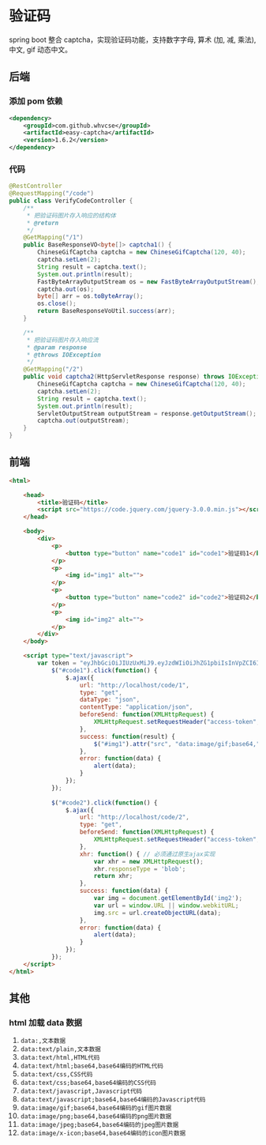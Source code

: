 # 验证码

spring boot 整合 captcha，实现验证码功能，支持数字字母, 算术 (加, 减, 乘法), 中文, gif 动态中文。

## 后端

### 添加 pom 依赖

```xml
<dependency>
    <groupId>com.github.whvcse</groupId>
    <artifactId>easy-captcha</artifactId>
    <version>1.6.2</version>
</dependency>
```

### 代码

```java
@RestController
@RequestMapping("/code")
public class VerifyCodeController {
    /**
     * 把验证码图片存入响应的结构体
     * @return
     */
    @GetMapping("/1")
    public BaseResponseVO<byte[]> captcha1() {
        ChineseGifCaptcha captcha = new ChineseGifCaptcha(120, 40);
        captcha.setLen(2);
        String result = captcha.text();
        System.out.println(result);
        FastByteArrayOutputStream os = new FastByteArrayOutputStream();
        captcha.out(os);
        byte[] arr = os.toByteArray();
        os.close();
        return BaseResponseVoUtil.success(arr);
    }

    /**
     * 把验证码图片存入响应流
     * @param response
     * @throws IOException
     */
    @GetMapping("/2")
    public void captcha2(HttpServletResponse response) throws IOException {
        ChineseGifCaptcha captcha = new ChineseGifCaptcha(120, 40);
        captcha.setLen(2);
        String result = captcha.text();
        System.out.println(result);
        ServletOutputStream outputStream = response.getOutputStream();
        captcha.out(outputStream);
    }
}
```

## 前端

```html
<html>

	<head>
		<title>验证码</title>
		<script src="https://code.jquery.com/jquery-3.0.0.min.js"></script>
	</head>

	<body>
		<div>
			<p>
				<button type="button" name="code1" id="code1">验证码1</button>
			</p>
			<p>
				<img id="img1" alt="">
			</p>
			<p>
				<button type="button" name="code2" id="code2">验证码2</button>
			</p>
			<p>
				<img id="img2" alt="">
			</p>
		</div>
	</body>

	<script type="text/javascript">
		var token = "eyJhbGciOiJIUzUxMiJ9.eyJzdWIiOiJhZG1pbiIsInVpZCI6IjIiLCJjcmVhdGVkIjoxNjg4MDA2ODU4NzI2LCJ1dHlwZSI6IjIiLCJpZCI6IjMxODM1NDhiYTVjZDQ2ZjY5N2NlMmMyYzVkNmRhOGM2IiwiZXhwIjoxNjg4MDE0MDU4LCJ0aWQiOiJiOGU4M2E1MTlhNDE0MTg1ODNiZDg0N2U4YjEwOGYyMiJ6.qHPnCVywuN5pkElSdeHeKFfBBVmyGc-GdBfe1cuKFpzDAGGKAEB_mOLxasGRsjAUxZUaL9uo_35pk_4_wdwDeA";
	        $("#code1").click(function() {
	            $.ajax({
	                url: "http://localhost/code/1",
	                type: "get",
	                dataType: "json",
	                contentType: "application/json",
	                beforeSend: function(XMLHttpRequest) {
	                    XMLHttpRequest.setRequestHeader("access-token", token);
	                },
	                success: function(result) {
	                    $("#img1").attr("src", "data:image/gif;base64," + result.data);
	                },
	                error: function(data) {
	                    alert(data);
	                }
	            });
	        });
	
	        $("#code2").click(function() {
	            $.ajax({
	                url: "http://localhost/code/2",
	                type: "get",
	                beforeSend: function(XMLHttpRequest) {
	                    XMLHttpRequest.setRequestHeader("access-token", token);
	                },
	                xhr: function() { // 必须通过原生ajax实现
	                    var xhr = new XMLHttpRequest();
	                    xhr.responseType = 'blob';
	                    return xhr;
	                },
	                success: function(data) {
	                    var img = document.getElementById('img2');
	                    var url = window.URL || window.webkitURL;
	                    img.src = url.createObjectURL(data);
	                },
	                error: function(data) {
	                    alert(data);
	                }
	            });
	        });
	</script>
</html>
```

## 其他

### html 加载 data 数据

1. ```data:,文本数据```
2. ```data:text/plain,文本数据```
3. ```data:text/html,HTML代码```
4. ```data:text/html;base64,base64编码的HTML代码```
5. ```data:text/css,CSS代码```
6. ```data:text/css;base64,base64编码的CSS代码```
7. ```data:text/javascript,Javascript代码```
8. ```data:text/javascript;base64,base64编码的Javascript代码```
9. ```data:image/gif;base64,base64编码的gif图片数据```
10. ```data:image/png;base64,base64编码的png图片数据```
11. ```data:image/jpeg;base64,base64编码的jpeg图片数据```
12. ```data:image/x-icon;base64,base64编码的icon图片数据```
